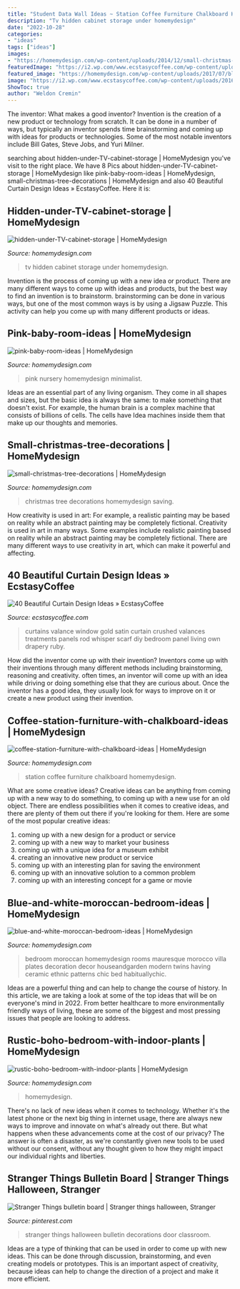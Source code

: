 ```yaml
---
title: "Student Data Wall Ideas ~ Station Coffee Furniture Chalkboard Homemydesign"
description: "Tv hidden cabinet storage under homemydesign"
date: "2022-10-28"
categories:
- "ideas"
tags: ["ideas"]
images:
- "https://homemydesign.com/wp-content/uploads/2014/12/small-christmas-tree-decorations.jpg"
featuredImage: "https://i2.wp.com/www.ecstasycoffee.com/wp-content/uploads/2016/10/beautiful-window-valance-curtains.jpg?resize=600%2C801"
featured_image: "https://homemydesign.com/wp-content/uploads/2017/07/blue-and-white-moroccan-bedroom-ideas.jpg"
image: "https://i2.wp.com/www.ecstasycoffee.com/wp-content/uploads/2016/10/beautiful-window-valance-curtains.jpg?resize=600%2C801"
ShowToc: true
author: "Weldon Cremin"
---
```



The inventor: What makes a good inventor?
Invention is the creation of a new product or technology from scratch. It can be done in a number of ways, but typically an inventor spends time brainstorming and coming up with ideas for products or technologies. Some of the most notable inventors include Bill Gates, Steve Jobs, and Yuri Milner.

	

		
searching about hidden-under-TV-cabinet-storage | HomeMydesign you've visit to the right place. We have 8 Pics about hidden-under-TV-cabinet-storage | HomeMydesign like pink-baby-room-ideas | HomeMydesign, small-christmas-tree-decorations | HomeMydesign and also 40 Beautiful Curtain Design Ideas » EcstasyCoffee. Here it is:
		
    
## Hidden-under-TV-cabinet-storage | HomeMydesign

<img loading=lazy src="https://homemydesign.com/wp-content/uploads/2016/09/hidden-under-TV-cabinet-storage.jpg" onerror="this.onerror=null;this.src='https://tse2.mm.bing.net/th?id=OIP.zBU4pNHClxBRMYXdK_WLwwHaLH&amp;pid=15.1';" alt="hidden-under-TV-cabinet-storage | HomeMydesign">

_Source: homemydesign.com_

>tv hidden cabinet storage under homemydesign. 

	

Invention is the process of coming up with a new idea or product. There are many different ways to come up with ideas and products, but the best way to find an invention is to brainstorm. brainstorming can be done in various ways, but one of the most common ways is by using a Jigsaw Puzzle. This activity can help you come up with many different products or ideas.

    
## Pink-baby-room-ideas | HomeMydesign

<img loading=lazy src="https://homemydesign.com/wp-content/uploads/2014/06/pink-baby-room-ideas.jpg" onerror="this.onerror=null;this.src='https://tse4.mm.bing.net/th?id=OIP.xTCc09vqjEhCQTacAYiqHQHaLH&amp;pid=15.1';" alt="pink-baby-room-ideas | HomeMydesign">

_Source: homemydesign.com_

>pink nursery homemydesign minimalist. 

	

Ideas are an essential part of any living organism. They come in all shapes and sizes, but the basic idea is always the same: to make something that doesn't exist. For example, the human brain is a complex machine that consists of billions of cells. The cells have Idea machines inside them that make up our thoughts and memories.

    
## Small-christmas-tree-decorations | HomeMydesign

<img loading=lazy src="https://homemydesign.com/wp-content/uploads/2014/12/small-christmas-tree-decorations.jpg" onerror="this.onerror=null;this.src='https://tse1.mm.bing.net/th?id=OIP.J9Os6VTnNq-AL503bwGM5gHaLG&amp;pid=15.1';" alt="small-christmas-tree-decorations | HomeMydesign">

_Source: homemydesign.com_

>christmas tree decorations homemydesign saving. 

	

How creativity is used in art: For example, a realistic painting may be based on reality while an abstract painting may be completely fictional.
Creativity is used in art in many ways. Some examples include realistic painting based on reality while an abstract painting may be completely fictional. There are many different ways to use creativity in art, which can make it powerful and affecting.

    
## 40 Beautiful Curtain Design Ideas » EcstasyCoffee

<img loading=lazy src="https://i2.wp.com/www.ecstasycoffee.com/wp-content/uploads/2016/10/beautiful-window-valance-curtains.jpg?resize=600%2C801" onerror="this.onerror=null;this.src='https://tse2.mm.bing.net/th?id=OIP.ZY0Kfm_OqDXUdIBxVEuBKwHaJ4&amp;pid=15.1';" alt="40 Beautiful Curtain Design Ideas » EcstasyCoffee">

_Source: ecstasycoffee.com_

>curtains valance window gold satin curtain crushed valances treatments panels rod whisper scarf diy bedroom panel living own drapery ruby. 

	

How did the inventor come up with their invention?
Inventors come up with their inventions through many different methods including brainstorming, reasoning and creativity. often times, an inventor will come up with an idea while driving or doing something else that they are curious about. Once the inventor has a good idea, they usually look for ways to improve on it or create a new product using their invention.

    
## Coffee-station-furniture-with-chalkboard-ideas | HomeMydesign

<img loading=lazy src="https://homemydesign.com/wp-content/uploads/2017/09/coffee-station-furniture-with-chalkboard-ideas.jpg" onerror="this.onerror=null;this.src='https://tse2.mm.bing.net/th?id=OIP.I-br85ZD_g0bonQU_5b7egHaKw&amp;pid=15.1';" alt="coffee-station-furniture-with-chalkboard-ideas | HomeMydesign">

_Source: homemydesign.com_

>station coffee furniture chalkboard homemydesign. 

	

What are some creative ideas?
Creative ideas can be anything from coming up with a new way to do something, to coming up with a new use for an old object. There are endless possibilities when it comes to creative ideas, and there are plenty of them out there if you're looking for them. Here are some of the most popular creative ideas: 
1. coming up with a new design for a product or service 
2. coming up with a new way to market your business 
3. coming up with a unique idea for a museum exhibit 
4. creating an innovative new product or service 
5. coming up with an interesting plan for saving the environment 
6. coming up with an innovative solution to a common problem 
7. coming up with an interesting concept for a game or movie 

    
## Blue-and-white-moroccan-bedroom-ideas | HomeMydesign

<img loading=lazy src="https://homemydesign.com/wp-content/uploads/2017/07/blue-and-white-moroccan-bedroom-ideas.jpg" onerror="this.onerror=null;this.src='https://tse2.mm.bing.net/th?id=OIP.-2aiNrZd4wGOQqq2qzBqVwHaLH&amp;pid=15.1';" alt="blue-and-white-moroccan-bedroom-ideas | HomeMydesign">

_Source: homemydesign.com_

>bedroom moroccan homemydesign rooms mauresque morocco villa plates decoration decor houseandgarden modern twins having ceramic ethnic patterns chic bed habituallychic. 

	

Ideas are a powerful thing and can help to change the course of history. In this article, we are taking a look at some of the top ideas that will be on everyone's mind in 2022. From better healthcare to more environmentally friendly ways of living, these are some of the biggest and most pressing issues that people are looking to address.

    
## Rustic-boho-bedroom-with-indoor-plants | HomeMydesign

<img loading=lazy src="https://homemydesign.com/wp-content/uploads/2020/08/rustic-boho-bedroom-with-indoor-plants.jpg" onerror="this.onerror=null;this.src='https://tse2.mm.bing.net/th?id=OIP.CIYM9ALorcYmNF-IiBhYCgHaJ4&amp;pid=15.1';" alt="rustic-boho-bedroom-with-indoor-plants | HomeMydesign">

_Source: homemydesign.com_

>homemydesign. 

	

There's no lack of new ideas when it comes to technology. Whether it's the latest phone or the next big thing in internet usage, there are always new ways to improve and innovate on what's already out there. But what happens when these advancements come at the cost of our privacy? The answer is often a disaster, as we're constantly given new tools to be used without our consent, without any thought given to how they might impact our individual rights and liberties.

    
## Stranger Things Bulletin Board | Stranger Things Halloween, Stranger

<img loading=lazy src="https://i.pinimg.com/736x/90/08/d0/9008d0680ab9892cec12681061dee396.jpg" onerror="this.onerror=null;this.src='https://tse3.mm.bing.net/th?id=OIP.LkP9yKWQkWlvgfv4D3nIewHaJ3&amp;pid=15.1';" alt="Stranger Things bulletin board | Stranger things halloween, Stranger">

_Source: pinterest.com_

>stranger things halloween bulletin decorations door classroom. 

	

Ideas are a type of thinking that can be used in order to come up with new ideas. This can be done through discussion, brainstorming, and even creating models or prototypes. This is an important aspect of creativity, because ideas can help to change the direction of a project and make it more efficient.

